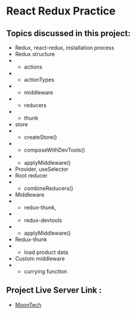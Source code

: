 # React Redux Practice
## Topics discussed in this project:
* Redux, react-redux, installation process
* Redux structure 
* * actions
* * actionTypes
* * middleware
* * reducers 
* * thunk
* store
* * createStore()
* * composeWithDevTools()
* * applyMiddleware() 
* Provider, useSelector
* Root reducer 
* * combineReducers()
* Middleware 
* * redux-thunk,
* * redux-devtools
* * applyMiddleware()
* Redux-thunk
* * load product data
* Custom middleware 
* * currying function

## Project Live Server Link : 
* [MoonTech](https://moontech.netlify.app/)
